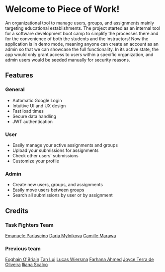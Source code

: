 # Welcome to Piece of Work!

An organizational tool to manage users, groups, and assignments mainly targeting educational establishments.
The project started as an internal tool for a software development boot camp to simplify the processes there 
and for the convenience of both the students and the instructors! 
Now the application is in demo mode, meaning anyone can create an account as an admin so that we can showcase the full functionality.
In its active state, the app would only grant access to users within a specific organization, and admin users would be seeded manually for security reasons.


## Features

### General
- Automatic Google Login
- Intuitive UI and UX design
- Fast load times
- Secure data handling
- JWT authentication 

### User 
- Easily manage your active assignments and groups
- Upload your submissions for assignments
- Check other users' submissions 
- Customize your profile

### Admin
- Create new users, groups, and assignments
- Easily move users between groups
- Search all submissions by user or by assignment



## Credits

### Task Fighters Team
[Emanuele Parlascino](https://github.com/EmanueleParlascino-Personal)
[Daria Mylnikova](https://github.com/daashkins)
[Camille Marawa](https://github.com/CamilleM28)


### Previous team
[Eoghain O'Briain](https://github.com/EoghainOB)
[Tan Lui](https://github.com/xploreout)
[Lucas Wiersma](https://github.com/lucaswiersma)
[Farhana Ahmed](https://github.com/Farhana-Ahmed)
[Joyce Terra de Oliveira](https://github.com/aguaholic)
[Iliana Scalco](https://github.com/dokratos)
